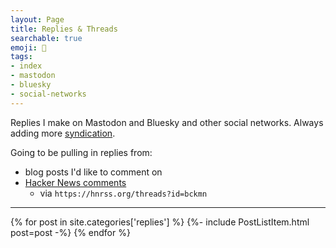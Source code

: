 ```yaml
---
layout: Page
title: Replies & Threads
searchable: true
emoji: 🧵
tags:
- index
- mastodon
- bluesky
- social-networks
---
```


Replies I make on Mastodon and Bluesky and other social networks. Always adding more [syndication](https://www.joshbeckman.org/blog/rules-for-syndication-on-my-site).

Going to be pulling in replies from:
- blog posts I'd like to comment on
- [Hacker News comments](https://news.ycombinator.com/threads?id=bckmn)
  - via `https://hnrss.org/threads?id=bckmn`

---

{% for post in site.categories['replies'] %}
{%- include PostListItem.html post=post -%}
{% endfor %}
